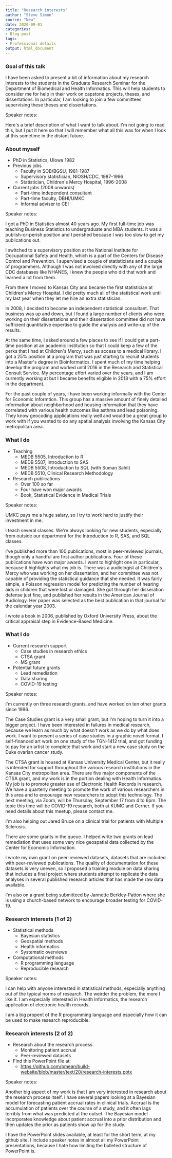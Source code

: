 ```yaml
---
title: "Research interests"
author: "Steve Simon"
source: "New"
date: 2020-09-01
categories:
- Blog post
tags:
- Professional details
output: html_document
---
```


### Goal of this talk

I have been asked to present a bit of information about my research interests to the students in the Graduate Research Seminar for the Department of Biomedical and Health Informatics. This will help students to consider me for help in their work on capstone projects, theses, and dissertations. In particular, I am looking to join a few committees supervising these theses and dissertations.

<div class="notes">

Speaker notes:

Here's a brief description of what I want to talk about. I'm not going to read this, but I put it here so that I will remember what all this was for when I look at this sometime in the distant future.

</div>

### About myself
+ PhD in Statistics, UIowa 1982
+ Previous jobs
  + Faculty in SOB/BGSU, 1981-1987
  + Supervisory statistician, NIOSH/CDC, 1987-1996
  + Statistician, Children's Mercy Hospital, 1996-2008
+ Current jobs (2008 onwards)
  + Part-time independent consultant
  + Part-time faculty, DBHI/UMKC
  + Informal adviser to CEI

<div class="notes">

Speaker notes:

I got a PhD in Statistics almost 40 years ago. My first full-time job was teaching Business Statistics to undergraduate and MBA students. It was a publish-or-perish position and I perished because I was too slow to get my publications out.

I switched to a supervisory position at the National Institute for Occupational Safety and Health, which is a part of the Centers for Disease Control and Prevention. I supervised a couple of statisticians and a couple of programmers. Although I was not involved directly with any of the large CDC databases like NHANES, I knew the people who did that work and learned a lot from them.

From there I moved to Kansas City and became the first statistician at Children's Mercy Hospital. I did pretty much all of the statistical work until my last year when they let me hire an extra statistician.

In 2008, I decided to become an independent statistical consultant. That business was up and down, but I found a large number of clients who were working on their dissertations and their dissertation committee did not have sufficient quantitative expertise to guide the analysis and write-up of the results.

At the same time, I asked around a few places to see if I could get a part-time position at an academic institution so that I could keep a few of the perks that I had at Children's Mercy, such as access to a medical library. I got a 25% position at a program that was just starting to recruit students into a Master's degree in Bioinformatics. I spent much of my time helping develop the program and worked until 2016 in the Research and Statistical Consult Service. My percentage effort varied over the years, and I am currently working at but I became benefits eligible in 2018 with a 75% effort in the department.

For the past couple of years, I have been working informally with the Center for Economic Informtion. This group has a massive amount of finely detailed information about neighborhood and housing information that they have correlated with various health outcomes like asthma and lead poisoning. They know geocoding applications really well and would be a great group to work with if you wanted to do any spatial analysis involving the Kansas City metropolitan area.

</div>

### What I do
+ Teaching
  + MEDB 5505, Introduction to R
  + MEDB 5507, Introduction to SAS
  + MEDB 5508, Introduction to SQL (with Suman Sahil)
  + MEDB 5510, Clinical Research Methodology
+ Research publications
  + Over 100 so far
  + Four have won major awards
  + Book, Statistical Evidence in Medical Trials
  
  
<div class="notes">

Speaker notes:

UMKC pays me a huge salary, so I try to work hard to justify their investment in me.

I teach several classes. We're always looking for new students, especially from outside our department for the Introduction to R, SAS, and SQL classes.

I've published more than 100 publications, most in peer-reviewed journals, though only a handful are first author publications. Four of these publications have won major awards. I want to highlight one in particular, because it highlights what my job is. There was a audiologist at Children's Mercy who was working on her dissertation, and her committee was not capable of providing the statistical guidance that she needed. It was fairly simple, a Poisson regression model for predicting the number of hearing aids in children that were lost or damaged. She got through her disseration defense just fine, and published her results in the American Journal of Audiology. Her paper was selected as the best publication in that journal for the calendar year 2003.

I wrote a book in 2006, published by Oxford University Press, about the critical appraisal step in Evidence-Based Medicine.

</div>
  
### What I do
+ Current research support
  + Case studies in research ethics
  + CTSA grant
  + MS grant
+ Potential future grants
  + Lead remediation
  + Data sharing
  + COVID-19 testing

<div class="notes">

Speaker notes:

I'm currently on three research grants, and have worked on ten other grants since 1996.

The Case Studies grant is a very small grant, but I'm hoping to turn it into a bigger project. I have been interested in failures in medical research, because we learn as much by what doesn't work as we do by what does work. I want to present a series of case studies in a graphic novel format. I self-financed art work on one study of the TGN-1412 trial, and got funding to pay for an artist to complete that work and start a new case study on the Duke ovarian cancer study.

The CTSA grant is housed at Kansas University Medical Center, but it really is intended for support throughout the various research institutions in the Kansas City metropolitan area. There are five major components of the CTSA grant, and my work is in the portion dealing with Health Informatics. My job is to promote greater use of Electronic Health Records in research. We have a quarterly meeting to promote the work of various researchers in this area and to encourage new researchers to adopt this technology. The next meeting, via Zoom, will be Thursday, September 17 from 4 to 6pm. The topic this time will be COVID-19 research, both at KUMC and Cerner. If you need details about this meetup, please contact me.

I'm also helping out Jared Bruce on a clinical trial for patients with Multiple Sclerosis.

There are some grants in the queue. I helped write two grants on lead remediation that uses some very nice geospatial data collected by the Center for Economic Information.

I wrote my own grant on peer-reviewed datasets, datasets that are included with peer-reviewed publications. The quality of documentation for these datasets is very uneven, so I proposed a training module on data sharing that includes a final project where students attempt to replicate the data analyses in several published research articles that has made the raw data available.

I'm also on a grant being submitteed by Jannette Berkley-Patton where she is using a church-based network to encourage broader testing for COVID-19.

</div>
  
### Research interests (1 of 2)
+ Statistical methods
  + Bayesian statistics
  + Geospatial methods
  + Health informatics
  + Systematic overviews
+ Computational methods
  + R programming language
  + Reproducible research

<div class="notes">

Speaker notes:

I can help with anyone interested in statistical methods, especially anything out of the typical norms of research. The weirder the problem, the more I like it. I am especially interested in Health Informatics, the research application of electronic health records.

I am a big propent of the R programming language and especially how it can be used to make research reproducible.

</div>

### Research interests (2 of 2)
+ Research about the research process
  + Monitoring patient accrual
  + Peer-reviewed datasets
+ Find this PowerPoint file at:
  + https://github.com/pmean/build-website/blob/master/text/20/research-interests.pptx

<div class="notes">

Speaker notes:

Another big aspect of my work is that I am very interested in research about the research process itself. I have several papers looking at a Bayesian model for forecasting patient accrual rates in clinical trials. Accrual is the accumulation of patients over the course of a study, and it often lags terribly from what was predicted at the outset. The Bayesian model incorporates knowledge about patient accrual into a prior distribution and then updates the prior as patients show up for the study.

I have the PowerPoint slides available, at least for the short term, at my github site. I include speaker notes in almost all my PowerPoint presentations, because I hate how limiting the bulleted structure of PowerPoint is.

</div>

